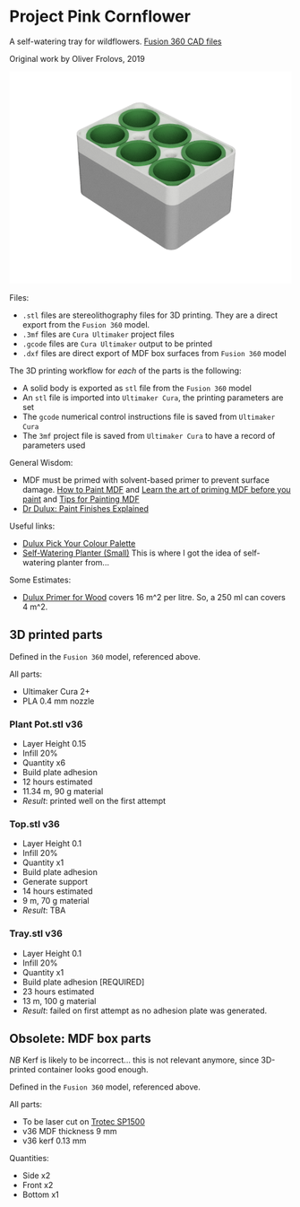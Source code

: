 # Project Pink Cornflower

A self-watering tray for wildflowers. [Fusion 360 CAD files](https://a360.co/2TBmJan)

Original work by Oliver Frolovs, 2019

![Image of 3D Printed Flower Tray](tray.png)

Files:

* `.stl` files are stereolithography files for 3D printing. They are a direct export from the `Fusion 360` model.
* `.3mf` files are `Cura Ultimaker` project files
* `.gcode` files are `Cura Ultimaker` output to be printed
* `.dxf` files are direct export of MDF box surfaces from `Fusion 360` model

The 3D printing workflow for *each* of the parts is the following:

* A solid body is exported as `stl` file from the `Fusion 360` model
* An `stl` file is imported into `Ultimaker Cura`, the printing parameters are set
* The `gcode` numerical control instructions file is saved from `Ultimaker Cura`
* The `3mf` project file is saved from `Ultimaker Cura` to have a record of parameters used

General Wisdom:

* MDF must be primed with solvent-based primer to prevent surface damage. [How to Paint MDF](https://www.bidvine.com/blog/how-to-paint-mdf/) and [Learn the art of priming MDF before you paint](https://www.thesprucecrafts.com/avoid-extra-sanding-prime-mdf-2365111) and [Tips for Painting MDF](https://www.finewoodworking.com/2006/06/06/tips-for-painting-mdf)
* [Dr Dulux: Paint Finishes Explained](https://www.dulux.co.uk/en/decorating-tips-and-advice/dr-dulux-paint-finishes-explained)

Useful links:

* [Dulux Pick Your Colour Palette](https://www.dulux.co.uk/en/colour-details/)
* [Self-Watering Planter (Small)](https://www.thingiverse.com/thing:903411) This is where I got the idea of self-watering planter from...

Some Estimates:

* [Dulux Primer for Wood](https://www.dulux.co.uk/en/products/primer-undercoat-wood) covers 16 m^2 per litre. So, a 250 ml can covers 4 m^2.

## 3D printed parts

Defined in the `Fusion 360` model, referenced above.

All parts:
* Ultimaker Cura 2+
* PLA 0.4 mm nozzle

### Plant Pot.stl v36
* Layer Height 0.15
* Infill 20%
* Quantity x6
* Build plate adhesion
* 12 hours estimated
* 11.34 m, 90 g material
* *Result*: printed well on the first attempt

### Top.stl v36
* Layer Height 0.1
* Infill 20%
* Quantity x1
* Build plate adhesion
* Generate support
* 14 hours estimated
* 9 m, 70 g material
* *Result*: TBA

### Tray.stl v36
* Layer Height 0.1
* Infill 20%
* Quantity x1
* Build plate adhesion [REQUIRED]
* 23 hours estimated
* 13 m, 100 g material
* *Result*: failed on first attempt as no adhesion plate was generated.

## Obsolete: MDF box parts

*NB* Kerf is likely to be incorrect... this is not relevant anymore, since 3D-printed container looks good enough.

Defined in the `Fusion 360` model, referenced above.

All parts:
* To be laser cut on [Trotec SP1500](https://www.troteclaser.com/en-gb/trotec-laser-machines/laser-cutters-sp-series/)
* v36 MDF thickness 9 mm
* v36 kerf 0.13 mm

Quantities:
* Side x2
* Front x2
* Bottom x1
